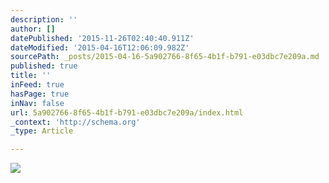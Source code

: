 ```yaml
---
description: ''
author: []
datePublished: '2015-11-26T02:40:40.911Z'
dateModified: '2015-04-16T12:06:09.982Z'
sourcePath: _posts/2015-04-16-5a902766-8f65-4b1f-b791-e03dbc7e209a.md
published: true
title: ''
inFeed: true
hasPage: true
inNav: false
url: 5a902766-8f65-4b1f-b791-e03dbc7e209a/index.html
_context: 'http://schema.org'
_type: Article

---
```

![](http://the-grid-user-content.s3-us-west-2.amazonaws.com/6c031248-112b-4a78-885d-3655b13257eb.png)